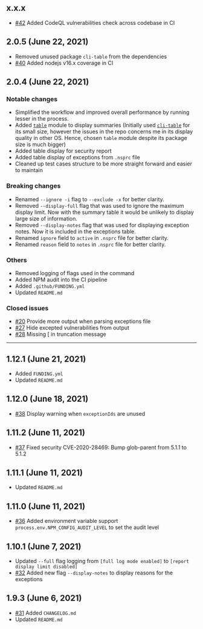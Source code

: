 ## x.x.x

* [#42](https://github.com/jeemok/better-npm-audit/pull/42) Added CodeQL vulnerabilities check across codebase in CI 

## 2.0.5 (June 22, 2021)

* Removed unused package `cli-table` from the dependencies
* [#40](https://github.com/jeemok/better-npm-audit/pull/40) Added nodejs v16.x coverage in CI

## 2.0.4 (June 22, 2021)

### Notable changes

* Simplified the workflow and improved overall performance by running lesser in the process.
* Added [`table`](https://www.npmjs.com/package/table) module to display summaries (Initially used [`cli-table`](https://www.npmjs.com/package/cli-table) for its small size, however the issues in the repo concerns me in its display quality in other OS. Hence, chosen `table` module despite its package size is much bigger)
* Added table display for security report
* Added table display of exceptions from `.nsprc` file
* Cleaned up test cases structure to be more straight forward and easier to maintain

### Breaking changes

* Renamed `--ignore -i` flag to `--exclude -x` for better clarity.
* Removed `--display-full` flag that was used to ignore the maximum display limit. Now with the summary table it would be unlikely to display large size of information.
* Removed `--display-notes` flag that was used for displaying exception notes. Now it is included in the exceptions table.
* Renamed `ignore` field to `active` in `.nsprc` file for better clarity.
* Renamed `reason` field to `notes` in `.nsprc` file for better clarity.

### Others

* Removed logging of flags used in the command
* Added NPM audit into the CI pipeline
* Added `.github/FUNDING.yml`
* Updated `README.md`

### Closed issues

* [#20](https://github.com/jeemok/better-npm-audit/issues/20) Provide more output when parsing exceptions file
* [#27](https://github.com/jeemok/better-npm-audit/issues/27) Hide excepted vulnerabilities from output
* [#28](https://github.com/jeemok/better-npm-audit/issues/28) Missing [ in truncation message

---

## 1.12.1 (June 21, 2021)

* Added `FUNDING.yml`
* Updated `README.md`

## 1.12.0 (June 18, 2021)

* [#38](https://github.com/jeemok/better-npm-audit/pull/38) Display warning when `exceptionIds` are unused

## 1.11.2 (June 11, 2021)

* [#37](https://github.com/jeemok/better-npm-audit/pull/37) Fixed security CVE-2020-28469: Bump glob-parent from 5.1.1 to 5.1.2

## 1.11.1 (June 11, 2021)

* Updated `README.md`

## 1.11.0 (June 11, 2021)

* [#36](https://github.com/jeemok/better-npm-audit/pull/36) Added environment variable support `process.env.NPM_CONFIG_AUDIT_LEVEL` to set the audit level

## 1.10.1 (June 7, 2021)

* Updated `--full` flag logging from `[full log mode enabled]` to `[report display limit disabled]`
* [#32](https://github.com/jeemok/better-npm-audit/issues/32) Added new flag `--display-notes` to display reasons for the exceptions

## 1.9.3 (June 6, 2021)

* [#31](https://github.com/jeemok/better-npm-audit/issues/31) Added `CHANGELOG.md`
* Updated `README.md`